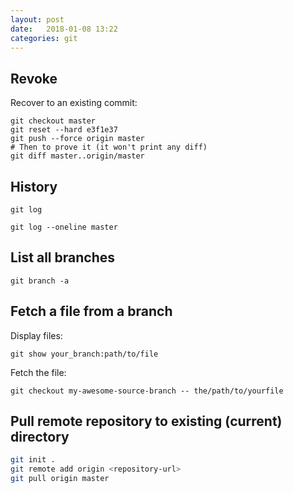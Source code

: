 ```yaml
---
layout: post
date:   2018-01-08 13:22
categories: git
---
```


## Revoke
Recover to an existing commit:
```
git checkout master
git reset --hard e3f1e37
git push --force origin master
# Then to prove it (it won't print any diff)
git diff master..origin/master
```

## History

`git log`

`git log --oneline master`

## List all branches

`git branch -a`

## Fetch a file from a branch

Display files:
```
git show your_branch:path/to/file
```

Fetch the file:
```
git checkout my-awesome-source-branch -- the/path/to/yourfile
```

## Pull remote repository to existing (current) directory

```sh
git init .
git remote add origin <repository-url>
git pull origin master
```
